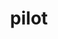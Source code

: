 ---
layout: smileys&emotion
title: pilot
emoji: pilot
permalink: 🧑‍✈️.html
image: assets/img/3moji/pilot.png
---